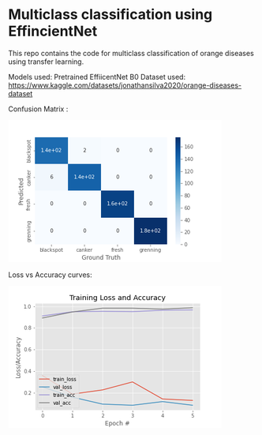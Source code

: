 # Multiclass classification using EffincientNet

This repo contains the code for multiclass classification of orange diseases using transfer learning. 


Models used: Pretrained EffiicentNet B0
Dataset used: https://www.kaggle.com/datasets/jonathansilva2020/orange-diseases-dataset


Confusion Matrix : 

![alt text](https://github.com/Romulan12/EfficientNet-Classifciation/blob/main/confusion_matrix.png)


Loss vs Accuracy curves: 

![alt text](https://github.com/Romulan12/EfficientNet-Classifciation/blob/main/lossVSaccuracy.png)

